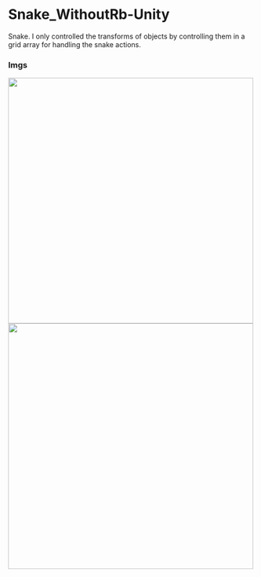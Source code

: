 # Snake_WithoutRb-Unity
Snake.
I only controlled the transforms of objects by controlling them in a grid array for handling the snake actions.

### Imgs
<img src="imgs/1.JPG" width="500" > <img src="imgs/2.JPG" width="500" >
